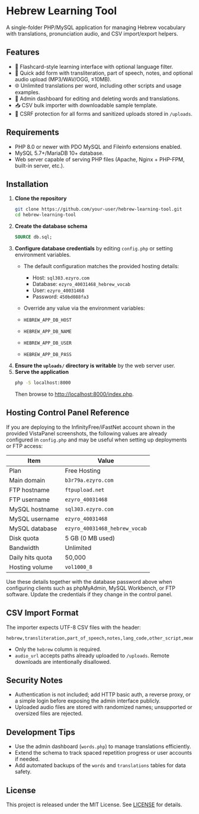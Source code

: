 # Hebrew Learning Tool

A single-folder PHP/MySQL application for managing Hebrew vocabulary with translations, pronunciation audio, and CSV import/export helpers.

## Features

- 🎴 Flashcard-style learning interface with optional language filter.
- 📝 Quick add form with transliteration, part of speech, notes, and optional audio upload (MP3/WAV/OGG, ≤10MB).
- 🌐 Unlimited translations per word, including other scripts and usage examples.
- 📂 Admin dashboard for editing and deleting words and translations.
- 📥 CSV bulk importer with downloadable sample template.
- 🔐 CSRF protection for all forms and sanitized uploads stored in `/uploads`.

## Requirements

- PHP 8.0 or newer with PDO MySQL and Fileinfo extensions enabled.
- MySQL 5.7+/MariaDB 10+ database.
- Web server capable of serving PHP files (Apache, Nginx + PHP-FPM, built-in server, etc.).

## Installation

1. **Clone the repository**
   ```bash
   git clone https://github.com/your-user/hebrew-learning-tool.git
   cd hebrew-learning-tool
   ```
2. **Create the database schema**
   ```sql
   SOURCE db.sql;
   ```
3. **Configure database credentials** by editing `config.php` or setting environment variables.
   - The default configuration matches the provided hosting details:
     - Host: `sql303.ezyro.com`
     - Database: `ezyro_40031468_hebrew_vocab`
     - User: `ezyro_40031468`
     - Password: `450bd088fa3`
   - Override any value via the environment variables:

   - `HEBREW_APP_DB_HOST`
   - `HEBREW_APP_DB_NAME`
   - `HEBREW_APP_DB_USER`
   - `HEBREW_APP_DB_PASS`
4. **Ensure the `uploads/` directory is writable** by the web server user.
5. **Serve the application**
   ```bash
   php -S localhost:8000
   ```
   Then browse to [http://localhost:8000/index.php](http://localhost:8000/index.php).

## Hosting Control Panel Reference

If you are deploying to the InfinityFree/iFastNet account shown in the provided VistaPanel screenshots, the following values are already configured in `config.php` and may be useful when setting up deployments or FTP access:

| Item | Value |
| --- | --- |
| Plan | Free Hosting |
| Main domain | `b3r79a.ezyro.com` |
| FTP hostname | `ftpupload.net` |
| FTP username | `ezyro_40031468` |
| MySQL hostname | `sql303.ezyro.com` |
| MySQL username | `ezyro_40031468` |
| MySQL database | `ezyro_40031468_hebrew_vocab` |
| Disk quota | 5 GB (0 MB used) |
| Bandwidth | Unlimited |
| Daily hits quota | 50,000 |
| Hosting volume | `vol1000_8` |

Use these details together with the database password above when configuring clients such as phpMyAdmin, MySQL Workbench, or FTP software. Update the credentials if they change in the control panel.

## CSV Import Format

The importer expects UTF-8 CSV files with the header:

```
hebrew,transliteration,part_of_speech,notes,lang_code,other_script,meaning,example,audio_url
```

- Only the `hebrew` column is required.
- `audio_url` accepts paths already uploaded to `/uploads`. Remote downloads are intentionally disallowed.

## Security Notes

- Authentication is not included; add HTTP basic auth, a reverse proxy, or a simple login before exposing the admin interface publicly.
- Uploaded audio files are stored with randomized names; unsupported or oversized files are rejected.

## Development Tips

- Use the admin dashboard (`words.php`) to manage translations efficiently.
- Extend the schema to track spaced repetition progress or user accounts if needed.
- Add automated backups of the `words` and `translations` tables for data safety.

## License

This project is released under the MIT License. See [LICENSE](LICENSE) for details.
